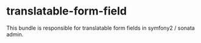 # translatable-form-field
This bundle is responsible for translatable form fields in symfony2 / sonata admin.
